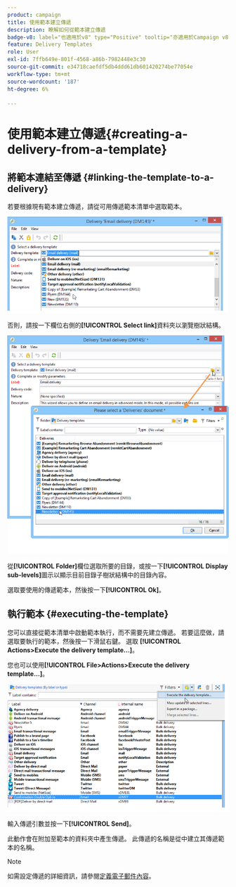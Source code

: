 ```yaml
---
product: campaign
title: 使用範本建立傳遞
description: 瞭解如何從範本建立傳遞
badge-v8: label="也適用於v8" type="Positive" tooltip="亦適用於Campaign v8"
feature: Delivery Templates
role: User
exl-id: 7ffb649e-801f-4568-a86b-7982448e3c30
source-git-commit: e34718caefdf5db4ddd61db601420274be77054e
workflow-type: tm+mt
source-wordcount: '187'
ht-degree: 6%

---
```


# 使用範本建立傳遞{#creating-a-delivery-from-a-template}

## 將範本連結至傳遞 {#linking-the-template-to-a-delivery}

若要根據現有範本建立傳遞，請從可用傳遞範本清單中選取範本。

![](assets/s_ncs_user_wizard_select_template.png)

否則，請按一下欄位右側的&#x200B;**[!UICONTROL Select link]**&#x200B;資料夾以瀏覽樹狀結構。

![](assets/s_ncs_user_wizard_choose_link.png)

從&#x200B;**[!UICONTROL Folder]**&#x200B;欄位選取所要的目錄，或按一下&#x200B;**[!UICONTROL Display sub-levels]**&#x200B;圖示以顯示目前目錄子樹狀結構中的目錄內容。

選取要使用的傳遞範本，然後按一下&#x200B;**[!UICONTROL Ok]**。

## 執行範本 {#executing-the-template}

您可以直接從範本清單中啟動範本執行，而不需要先建立傳遞。 若要這麼做，請選取要執行的範本，然後按一下滑鼠右鍵。 選取 **[!UICONTROL Actions>Execute the delivery template...]**。

您也可以使用&#x200B;**[!UICONTROL File>Actions>Execute the delivery template...]**。

![](assets/s_ncs_user_template_execute_menu.png)

輸入傳遞引數並按一下&#x200B;**[!UICONTROL Send]**。

此動作會在附加至範本的資料夾中產生傳遞。 此傳遞的名稱是從中建立其傳遞範本的名稱。

>[!NOTE]
>
>如需設定傳遞的詳細資訊，請參閱[定義電子郵件內容](defining-the-email-content.md)。
